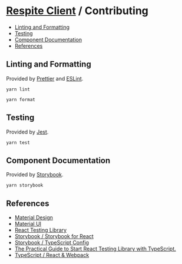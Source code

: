 # [Respite Client](./README.md) / Contributing

-   [Linting and Formatting](#linting-and-formatting)
-   [Testing](#testing)
-   [Component Documentation](#component-documentation)
-   [References](#references)

## Linting and Formatting

Provided by [Prettier](https://prettier.io/) and [ESLint](https://eslint.org/).

```shell script
yarn lint
```

```shell script
yarn format
```

## Testing

Provided by [Jest](https://jestjs.io/).

```shell script
yarn test
```

## Component Documentation

Provided by [Storybook](https://storybook.js.org/).

```shell script
yarn storybook
```

## References

-   [Material Design](https://material.io/design)
-   [Material UI](https://material-ui.com/)
-   [React Testing Library](https://testing-library.com/docs/react-testing-library/intro)
-   [Storybook / Storybook for React](https://storybook.js.org/docs/guides/guide-react/)
-   [Storybook / TypeScript Config](https://storybook.js.org/docs/configurations/typescript-config/)
-   [The Practical Guide to Start React Testing Library with TypeScript.](https://medium.com/javascript-in-plain-english/the-practical-guide-to-start-react-testing-library-with-typescript-d386804a018)
-   [TypeScript / React & Webpack](https://www.typescriptlang.org/docs/handbook/react-&-webpack.html)
